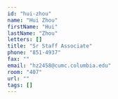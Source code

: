 ```yaml
---
id: "hui-zhou"
name: "Hui Zhou"
firstName: "Hui"
lastName: "Zhou"
letters: []
title: "Sr Staff Associate"
phone: "851-4937"
fax: ""
email: "hz2458@cumc.columbia.edu"
room: "407"
url: ""
tags: []
---
```

